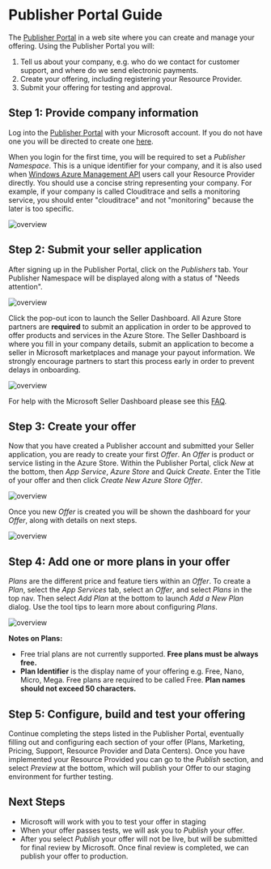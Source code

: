 Publisher Portal Guide
===
The [Publisher Portal](http://publish.windowsazure.com) in a web site where you can create and manage your offering. Using the Publisher Portal you will:

1. Tell us about your company, e.g. who do we contact for customer support, and where do we send electronic payments.
2. Create your offering, including registering your Resource Provider.
3. Submit your offering for testing and approval.

Step 1: Provide company information
---
Log into the [Publisher Portal](http://publish.windowsazure.com) with your Microsoft account.  If you do not have one you will be directed to create one [here](http://go.microsoft.com/fwlink/p/?LinkID=238657).

When you login for the first time, you will be required to set a _Publisher Namespace_.  This is a unique identifier for your company, and it is also used when [Windows Azure Management API](http://msdn.microsoft.com/en-us/library/windowsazure/ee460799.aspx) users call your Resource Provider directly. You should use a concise string representing your company. For example, if your company is called Clouditrace and sells a monitoring service, you should enter "clouditrace" and not "monitoring" because the later is too specific.

![overview](https://raw.github.com/WindowsAzure/azure-resource-provider-sdk/master/docs/images/publisher-portal-namespace.PNG)

Step 2: Submit your seller application
---
After signing up in the Publisher Portal, click on the _Publishers_ tab.  Your Publisher Namespace will be displayed along with a status of "Needs attention".  

![overview](https://raw.github.com/WindowsAzure/azure-resource-provider-sdk/master/docs/images/publisher-portal-seller-dashboard.PNG)

Click the pop-out icon to launch the Seller Dashboard.  All Azure Store partners are **required** to submit an application in order to be approved to offer products and services in the Azure Store.  The Seller Dashboard is where you fill in your company details, submit an application to become a seller in Microsoft marketplaces and manage your payout information.  We strongly encourage partners to start this process early in order to prevent delays in onboarding. 

![overview](https://raw.github.com/WindowsAzure/azure-resource-provider-sdk/master/docs/images/seller-dashboard-site.PNG)

For help with the Microsoft Seller Dashboard please see this [FAQ](http://msdn.microsoft.com/en-us/library/jj552463.aspx).

Step 3: Create your offer
---
Now that you have created a Publisher account and submitted your Seller application, you are ready to create your first _Offer_.  An _Offer_ is product or service listing in the Azure Store.  Within the Publisher Portal, click _New_ at the bottom, then _App Service_, _Azure Store_ and _Quick Create_.  Enter the Title of your offer and then click _Create New Azure Store Offer_.

![overview](https://raw.github.com/WindowsAzure/azure-resource-provider-sdk/master/docs/images/publisher-portal-create-offer.PNG)

Once you new _Offer_ is created you will be shown the dashboard for your _Offer_, along with details on next steps.

![overview](https://raw.github.com/WindowsAzure/azure-resource-provider-sdk/master/docs/images/publisher-portal-offer-next-steps.PNG)

Step 4: Add one or more plans in your offer
---
_Plans_ are the different price and feature tiers within an _Offer_.  To create a _Plan_, select the _App Services_ tab, select an _Offer_, and select _Plans_ in the top nav.  Then select _Add Plan_ at the bottom to launch _Add a New Plan_ dialog.  Use the tool tips to learn more about configuring _Plans_.

![overview](https://raw.github.com/WindowsAzure/azure-resource-provider-sdk/master/docs/images/publisher-portal-add-plan.PNG)

**Notes on Plans:** 

* Free trial plans are not currently supported. **Free plans must be always free.**
* **Plan Identifier** is the display name of your offering e.g. Free, Nano, Micro, Mega. Free plans are required to be called Free. **Plan names should not exceed 50 characters.**

Step 5: Configure, build and test your offering
---
Continue completing the steps listed in the Publisher Portal, eventually filling out and configuring each section of your offer (Plans, Marketing, Pricing, Support, Resource Provider and Data Centers).  Once you have implemented your Resource Provided you can go to the _Publish_ section, and select _Preview_ at the bottom, which will publish your Offer to our staging environment for further testing.

Next Steps
---

* Microsoft will work with you to test your offer in staging
* When your offer passes tests, we will ask you to _Publish_ your offer.
* After you select _Publish_ your offer will not be live, but will be submitted for final review by Microsoft.  Once final review is completed, we can publish your offer to production.